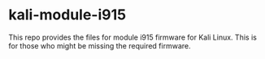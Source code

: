 # kali-module-i915
This repo provides the files for module i915 firmware for Kali Linux. This is for those who might be missing the required firmware.
